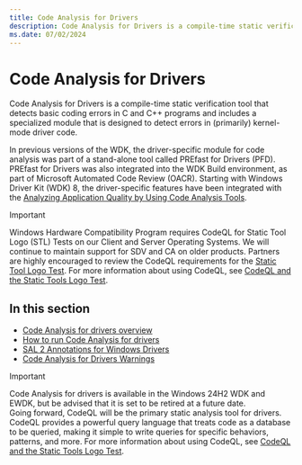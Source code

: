 ```yaml
---
title: Code Analysis for Drivers
description: Code Analysis for Drivers is a compile-time static verification tool that detects basic coding errors in C and C++ programs.
ms.date: 07/02/2024
---
```


# Code Analysis for Drivers

Code Analysis for Drivers is a compile-time static verification tool that detects basic coding errors in C and C++ programs and includes a specialized module that is designed to detect errors in (primarily) kernel-mode driver code.

In previous versions of the WDK, the driver-specific module for code analysis was part of a stand-alone tool called PREfast for Drivers (PFD). PREfast for Drivers was also integrated into the WDK Build environment, as part of Microsoft Automated Code Review (OACR). Starting with Windows Driver Kit (WDK) 8, the driver-specific features have been integrated with the [Analyzing Application Quality by Using Code Analysis Tools](/previous-versions/visualstudio/visual-studio-2013/dd264897(v=vs.120)).

> [!IMPORTANT]
> Windows Hardware Compatibility Program requires CodeQL for Static Tool Logo (STL) Tests on our Client and Server Operating Systems. We will continue to maintain support for SDV and CA on older products.  Partners are highly encouraged to review the CodeQL requirements for the [Static Tool Logo Test](/windows-hardware/test/hlk/testref/6ab6df93-423c-4af6-ad48-8ea1049155ae).
> For more information about using CodeQL, see [CodeQL and the Static Tools Logo Test](static-tools-and-codeql.md).

## In this section

- [Code Analysis for drivers overview](code-analysis-for-drivers-overview.md)
- [How to run Code Analysis for drivers](how-to-run-code-analysis-for-drivers.md)
- [SAL 2 Annotations for Windows Drivers](sal-2-annotations-for-windows-drivers.md)
- [Code Analysis for Drivers Warnings](prefast-for-drivers-warnings.md)

> [!IMPORTANT]
> Code Analysis for drivers is available in the Windows 24H2 WDK and EWDK, but be advised that it is set to be retired at a future date. <br>
> Going forward, CodeQL will be the primary static analysis tool for drivers. CodeQL provides a powerful query language that treats code as a database to be queried, making it simple to write queries for specific behaviors, patterns, and more.
> For more information about using CodeQL, see [CodeQL and the Static Tools Logo Test](static-tools-and-codeql.md).

